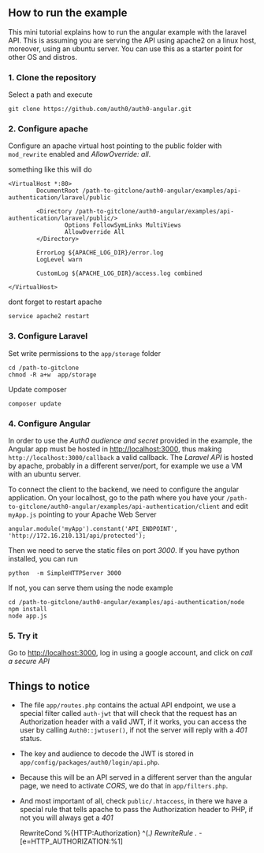 ## How to run the example
This mini tutorial explains how to run the angular example with the laravel API. This is assuming you are serving the API using apache2 on a linux host, moreover, using an ubuntu server. You can use this as a starter point for other OS and distros.



### 1. Clone the repository

Select a path and execute

    git clone https://github.com/auth0/auth0-angular.git

### 2. Configure apache

Configure an apache virtual host pointing to the public folder with `mod_rewrite` enabled and *AllowOverride: all*.

something like this will do

    <VirtualHost *:80>
            DocumentRoot /path-to-gitclone/auth0-angular/examples/api-authentication/laravel/public

            <Directory /path-to-gitclone/auth0-angular/examples/api-authentication/laravel/public/>
                    Options FollowSymLinks MultiViews
                    AllowOverride All
            </Directory>

            ErrorLog ${APACHE_LOG_DIR}/error.log
            LogLevel warn

            CustomLog ${APACHE_LOG_DIR}/access.log combined

    </VirtualHost>

dont forget to restart apache

    service apache2 restart

### 3. Configure Laravel

Set write permissions to the `app/storage` folder

    cd /path-to-gitclone
    chmod -R a+w  app/storage

Update composer

    composer update

### 4. Configure Angular

In order to use the *Auth0 audience and secret* provided in the example, the Angular app must be hosted in [http://localhost:3000](http://localhost:3000), thus making `http://localhost:3000/callback` a valid callback. The *Laravel API* is hosted by apache, probably in a different server/port, for example we use a VM with an ubuntu server.

To connect the client to the backend, we need to configure the angular application. On your localhost, go to the path where you have your `/path-to-gitclone/auth0-angular/examples/api-authentication/client` and edit `myApp.js` pointing to your Apache Web Server

    angular.module('myApp').constant('API_ENDPOINT', 'http://172.16.210.131/api/protected');

Then we need to serve the static files on port *3000*. If you have python installed, you can run

    python  -m SimpleHTTPServer 3000

If not, you can serve them using the node example

    cd /path-to-gitclone/auth0-angular/examples/api-authentication/node
    npm install
    node app.js

### 5. Try it
Go to [http://localhost:3000](http://localhost:3000), log in using a google account, and click on *call a secure API*

## Things to notice

* The file `app/routes.php` contains the actual API endpoint, we use a special filter called `auth-jwt` that will check that the request has an Authorization header with a valid JWT, if it works, you can access the user by calling `Auth0::jwtuser()`, if not the server will reply with a *401* status.

* The key and audience to decode the JWT is stored in `app/config/packages/auth0/login/api.php`.

* Because this will be an API served in a different server than the angular page, we need to activate *CORS*, we do that in `app/filters.php`.

* And most important of all, check `public/.htaccess`, in there we have a special rule that tells apache to pass the Authorization header to PHP, if not you will always get a *401*

    RewriteCond %{HTTP:Authorization} ^(.*)
    RewriteRule .* - [e=HTTP_AUTHORIZATION:%1]

